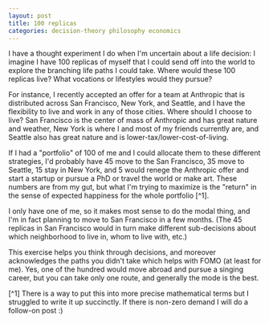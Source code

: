 ```yaml
---
layout: post
title: 100 replicas
categories: decision-theory philosophy economics
---
```

I have a thought experiment I do when I'm uncertain about a life decision: I imagine I have 100 replicas of myself that I could send off into the world to explore the branching life paths I could take. Where would these 100 replicas live? What vocations or lifestyles would they pursue?

For instance, I recently accepted an offer for a team at Anthropic that is distributed across San Francisco, New York, and Seattle, and I have the flexibility to live and work in any of those cities. Where should I choose to live? San Francisco is the center of mass of Anthropic and has great nature and weather, New York is where I and most of my friends currently are, and Seattle also has great nature and is lower-tax/lower-cost-of-living.

If I had a "portfolio" of 100 of me and I could allocate them to these different strategies, I'd probably have 45 move to the San Francisco, 35 move to Seattle, 15 stay in New York, and 5 would renege the Anthropic offer and start a startup or pursue a PhD or travel the world or make art. These numbers are from my gut, but what I'm trying to maximize is the "return" in the sense of expected happiness for the whole portfolio [^1].

I only have one of me, so it makes most sense to do the modal thing, and I'm in fact planning to move to San Francisco in a few months. (The 45 replicas in San Francisco would in turn make different sub-decisions about which neighborhood to live in, whom to live with, etc.)

This exercise helps you think through decisions, and moreover acknowledges the paths you didn't take which helps with FOMO (at least for me). Yes, one of the hundred would move abroad and pursue a singing career, but you can take only one route, and generally the mode is the best.

[^1] There is a way to put this into more precise mathematical terms but I struggled to write it up succinctly. If there is non-zero demand I will do a follow-on post :)
